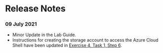 # Release Notes

### 09 July 2021
  - Minor Update in the Lab Guide.
  - Instructions for creating the storage account to access the Azure Cloud Shell have been updated in [Exercise 4, Task 1, Step 6](https://github.com/CloudLabsAI-Azure/AVW-Internet-of-Things/blob/master/instructions/04.md).


